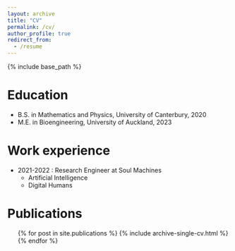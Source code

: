 ```yaml
---
layout: archive
title: "CV"
permalink: /cv/
author_profile: true
redirect_from:
  - /resume
---
```


{% include base_path %}

Education
======
* B.S. in Mathematics and Physics, University of Canterbury, 2020
* M.E. in Bioengineering, University of Auckland, 2023 

Work experience
======
* 2021-2022 : Research Engineer at Soul Machines
  * Artificial Intelligence   
  * Digital Humans

Publications
======
  <ul>{% for post in site.publications %}
    {% include archive-single-cv.html %}
  {% endfor %}</ul>
  

